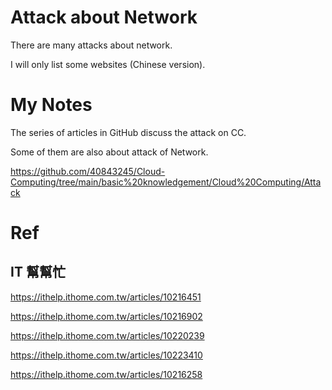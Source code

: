 # Attack about Network 
There are many attacks about network.

I will only list some websites (Chinese version).

# My Notes
The series of articles in GitHub discuss the attack on CC.

Some of them are also about attack of Network.

https://github.com/40843245/Cloud-Computing/tree/main/basic%20knowledgement/Cloud%20Computing/Attack

# Ref
## IT 幫幫忙
https://ithelp.ithome.com.tw/articles/10216451

https://ithelp.ithome.com.tw/articles/10216902

https://ithelp.ithome.com.tw/articles/10220239

https://ithelp.ithome.com.tw/articles/10223410

https://ithelp.ithome.com.tw/articles/10216258

